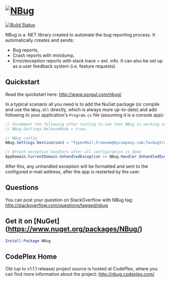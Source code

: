 # [![NBug](http://soygul.com/nbug/logo.png)](http://www.soygul.com/nbug/)

[![Build Status](https://travis-ci.org/soygul/NBug.svg)](https://travis-ci.org/soygul/NBug)

NBug is a .NET library created to automate the bug reporting process. It automatically creates and sends:
* Bug reports,
* Crash reports with minidump,
* Error/exception reports with stack trace + ext. info.
It can also be set up as a user feedback system (i.e. feature requests).

## Quickstart
Read the quickstart here: http://www.soygul.com/nbug/

In a typical scenario all you need is to add the NuGet package (or compile and use the `NBug.dll` directly, which is always more up-to-date) and add following to your application's `Program.cs` file (assuming it is a console app):

```csharp
// Uncomment the following after testing to see that NBug is working as configured
// NBug.Settings.ReleaseMode = true;

// NBug config
NBug.Settings.Destination1 = "Type=Mail;From=me@mycompany.com;To=bugtracker@mycompany.com;SmtpServer=smtp.mycompany.com;";

// Attach exception handlers after all configuration is done
AppDomain.CurrentDomain.UnhandledException += NBug.Handler.UnhandledException;
```

After this, any unhandled exception will be formatted and sent to the configured e-mail address, after the app is restarted by the user.

## Questions
You can post your question on StackOverflow with NBug tag: http://stackoverflow.com/questions/tagged/nbug

## Get it on [NuGet] (https://www.nuget.org/packages/NBug/)

```powershell
Install-Package NBug
```

## CodePlex Home
Old (up to v1.1.1 release) project source is hosted at CodePlex, where you can find more information about the project: http://nbug.codeplex.com/
